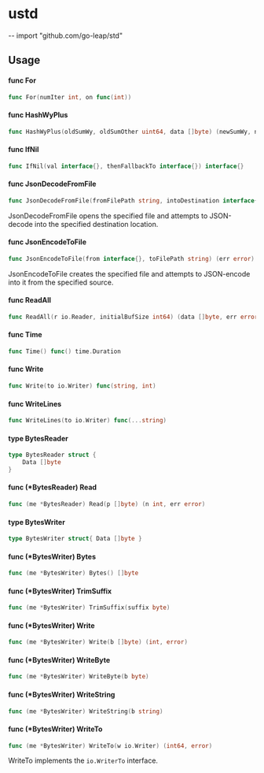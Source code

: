 # ustd
--
    import "github.com/go-leap/std"


## Usage

#### func  For

```go
func For(numIter int, on func(int))
```

#### func  HashWyPlus

```go
func HashWyPlus(oldSumWy, oldSumOther uint64, data []byte) (newSumWy, newSumOther uint64, bothSame bool, err error)
```

#### func  IfNil

```go
func IfNil(val interface{}, thenFallbackTo interface{}) interface{}
```

#### func  JsonDecodeFromFile

```go
func JsonDecodeFromFile(fromFilePath string, intoDestination interface{}) (err error)
```
JsonDecodeFromFile opens the specified file and attempts to JSON-decode into the
specified destination location.

#### func  JsonEncodeToFile

```go
func JsonEncodeToFile(from interface{}, toFilePath string) (err error)
```
JsonEncodeToFile creates the specified file and attempts to JSON-encode into it
from the specified source.

#### func  ReadAll

```go
func ReadAll(r io.Reader, initialBufSize int64) (data []byte, err error)
```

#### func  Time

```go
func Time() func() time.Duration
```

#### func  Write

```go
func Write(to io.Writer) func(string, int)
```

#### func  WriteLines

```go
func WriteLines(to io.Writer) func(...string)
```

#### type BytesReader

```go
type BytesReader struct {
	Data []byte
}
```


#### func (*BytesReader) Read

```go
func (me *BytesReader) Read(p []byte) (n int, err error)
```

#### type BytesWriter

```go
type BytesWriter struct{ Data []byte }
```


#### func (*BytesWriter) Bytes

```go
func (me *BytesWriter) Bytes() []byte
```

#### func (*BytesWriter) TrimSuffix

```go
func (me *BytesWriter) TrimSuffix(suffix byte)
```

#### func (*BytesWriter) Write

```go
func (me *BytesWriter) Write(b []byte) (int, error)
```

#### func (*BytesWriter) WriteByte

```go
func (me *BytesWriter) WriteByte(b byte)
```

#### func (*BytesWriter) WriteString

```go
func (me *BytesWriter) WriteString(b string)
```

#### func (*BytesWriter) WriteTo

```go
func (me *BytesWriter) WriteTo(w io.Writer) (int64, error)
```
WriteTo implements the `io.WriterTo` interface.
